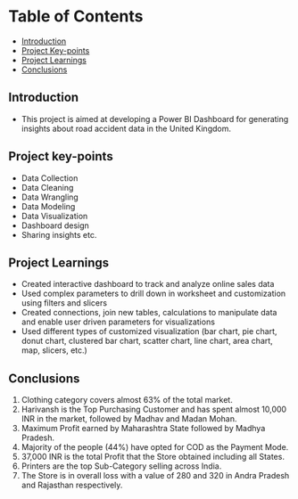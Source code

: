 # Table of Contents
  * [Introduction](#Introduction)
  * [Project Key-points](##Project-key-points)
  * [Project Learnings](##﻿Project-Learnings)
  * [Conclusions](##Conclusions)
  
## Introduction
 *  This project is aimed at developing a Power BI Dashboard for generating insights about road accident data in the United Kingdom.
## Project key-points
  - Data Collection
  - Data Cleaning
  - Data Wrangling
  - Data Modeling
  - Data Visualization
  - Dashboard design
  - Sharing insights etc.

## ﻿Project Learnings
  - Created interactive dashboard to track and analyze online sales data
  - Used complex parameters to drill down in worksheet and customization using filters and slicers
  - Created connections, join new tables, calculations to manipulate data and enable user driven parameters for visualizations
  - Used different types of customized visualization (bar chart, pie chart, donut chart, clustered bar chart, scatter chart, line chart, area chart, map, slicers, etc.)

## Conclusions
1. Clothing category covers almost 63% of the total market.
2. Harivansh is the Top Purchasing Customer and has spent almost 10,000 INR in the market, followed by Madhav and Madan Mohan.
3. Maximum Profit earned by Maharashtra State followed by Madhya Pradesh.
4. Majority of the people (44%) have opted for COD as the Payment Mode.
5. 37,000 INR is the total Profit that the Store obtained including all States.
6. Printers are the top Sub-Category selling across India.
7. The Store is in overall loss with a value of 280 and 320 in Andra Pradesh and Rajasthan respectively.
